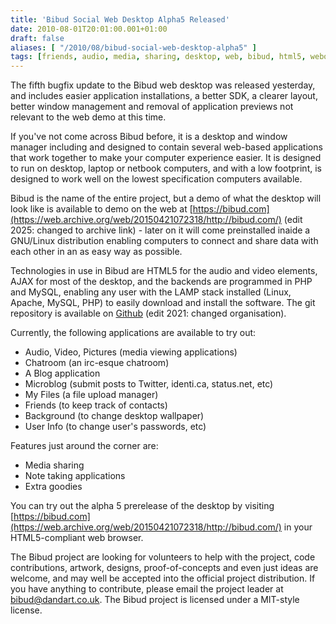 ```yaml
---
title: 'Bibud Social Web Desktop Alpha5 Released'
date: 2010-08-01T20:01:00.001+01:00
draft: false
aliases: [ "/2010/08/bibud-social-web-desktop-alpha5" ]
tags: [friends, audio, media, sharing, desktop, web, bibud, html5, webos, alpha, files, video]
---
```


The fifth bugfix update to the Bibud web desktop was released yesterday, and includes easier application installations, a better SDK, a clearer layout, better window management and removal of application previews not relevant to the web demo at this time.

If you've not come across Bibud before, it is a desktop and window manager including and designed to contain several web-based applications that work together to make your computer experience easier. It is designed to run on desktop, laptop or netbook computers, and with a low footprint, is designed to work well on the lowest specification computers available.

Bibud is the name of the entire project, but a demo of what the desktop will look like is available to demo on the web at [https://bibud.com](https://web.archive.org/web/20150421072318/http://bibud.com/) (edit 2025: changed to archive link) - later on it will come preinstalled inaide a GNU/Linux distribution enabling computers to connect and share data with each other in an as easy way as possible.

Technologies in use in Bibud are HTML5 for the audio and video elements, AJAX for most of the desktop, and the backends are programmed in PHP and MySQL, enabling any user with the LAMP stack installed (Linux, Apache, MySQL, PHP) to easily download and install the software. The git repository is available on [Github](https://github.com/danwdart/Bibud/) (edit 2021: changed organisation).

Currently, the following applications are available to try out:

*   Audio, Video, Pictures (media viewing applications)
*   Chatroom (an irc-esque chatroom)
*   A Blog application
*   Microblog (submit posts to Twitter, identi.ca, status.net, etc)
*   My Files (a file upload manager)
*   Friends (to keep track of contacts)
*   Background (to change desktop wallpaper)
*   User Info (to change user's passwords, etc)

Features just around the corner are:

*   Media sharing
*   Note taking applications
*   Extra goodies

You can try out the alpha 5 prerelease of the desktop by visiting [https://bibud.com](https://web.archive.org/web/20150421072318/http://bibud.com/) in your HTML5-compliant web browser.

The Bibud project are looking for volunteers to help with the project, code contributions, artwork, designs, proof-of-concepts and even just ideas are welcome, and may well be accepted into the official project distribution. If you have anything to contribute, please email the project leader at bibud@dandart.co.uk. The Bibud project is licensed under a MIT-style license.